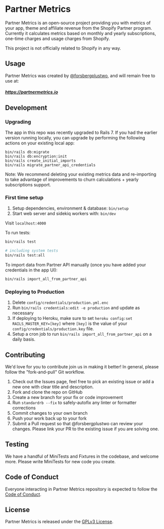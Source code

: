 # Partner Metrics

Partner Metrics is an open-source project providing you with metrics of your app, theme and affiliate revenue from the Shopify Partner program. Currently it calculates metrics based on monthly and yearly subscriptions, one-time charges and usage charges from Shopify.

This project is not officially related to Shopify in any way.

## Usage

Partner Metrics was created by [@forsbergplustwo](@forsbergplustwo), and will remain free to use at:

##### https://partnermetrics.io

## Development

### Upgrading

The app in this repo was recently upgraded to Rails 7. If you had the earlier version running locally, you can upgrade by performing the following actions on your existing local app:

```
bin/rails db:migrate
bin/rails db:encryption:init
bin/rails create_initial_imports
bin/rails migrate_partner_api_credentials
```

Note: We recommend deleting your existing metrics data and re-importing to take advantage of improvements to churn calculations + yearly subscriptions support.

### First time setup

1. Setup dependencies, environment & database: `bin/setup`
2. Start web server and sidekiq workers with: `bin/dev`

Visit `localhost:4000`

To run tests:

```bash
bin/rails test

# including system tests
bin/rails test:all
```

To import data from Partner API manually (once you have added your credentials in the app UI):
```bash
bin/rails import_all_from_partner_api
```

### Deploying to Production

1. Delete `config/credentials/production.yml.enc`
2. Run `bin/rails credentials:edit -e production` and update as necessary
3. If deploying to Heroku, make sure to set `heroku config:set RAILS_MASTER_KEY=[key]` where `[key]` is the value of your `config/credentials/production.key` file.
4. Setup a cron job to run `bin/rails import_all_from_partner_api` on a daily basis.

## Contributing
We'd love for you to contribute join us in making it better! In general, please follow the "fork-and-pull" Git workflow.

1. Check out the Issues page, feel free to pick an existing issue or add a new one with clear title and description.
2. Fork and clone the repo on GitHub
3. Create a new branch for your fix or code improvement
4. Run `standardrb --fix` to safely-autofix any linter or formatter corrections
5. Commit changes to your own branch
6. Push your work back up to your fork
7. Submit a Pull request so that @forsbergplustwo can review your changes. Please link your PR to the existing issue if you are solving one.

## Testing
We have a handful of MiniTests and Fixtures in the codebase, and welcome more. Please write MiniTests for new code you create.

## Code of Conduct
Everyone interacting in Partner Metrics repository is expected to follow the [Code of Conduct](https://github.com/forsbergplustwo/partner-metrics-saas/blob/main/CODE_OF_CONDUCT.md).

## License

Partner Metrics is released under the [GPLv3 License](https://github.com/forsbergplustwo/partner-metrics-saas/blob/main/LICENSE.md).
